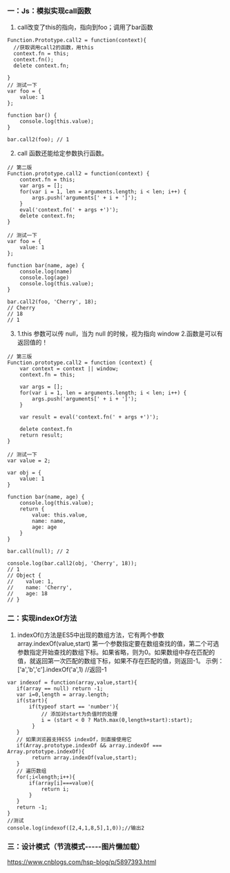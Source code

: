 ### 一：Js：模拟实现call函数
1. call改变了this的指向，指向到foo；调用了bar函数
```
Function.Prototype.call2 = function(context){
  //获取调用call2的函数，用this
  context.fn = this;
  context.fn();
  delete context.fn;

}
// 测试一下
var foo = {
    value: 1
};

function bar() {
    console.log(this.value);
}

bar.call2(foo); // 1
```
2. call 函数还能给定参数执行函数。
```
// 第二版
Function.prototype.call2 = function(context) {
    context.fn = this;
    var args = [];
    for(var i = 1, len = arguments.length; i < len; i++) {
        args.push('arguments[' + i + ']');
    }
    eval('context.fn(' + args +')');
    delete context.fn;
}

// 测试一下
var foo = {
    value: 1
};

function bar(name, age) {
    console.log(name)
    console.log(age)
    console.log(this.value);
}

bar.call2(foo, 'Cherry', 18); 
// Cherry
// 18
// 1
```
3. 1.this 参数可以传 null，当为 null 的时候，视为指向 window
2.函数是可以有返回值的！
```
// 第三版
Function.prototype.call2 = function (context) {
    var context = context || window;
    context.fn = this;

    var args = [];
    for(var i = 1, len = arguments.length; i < len; i++) {
        args.push('arguments[' + i + ']');
    }

    var result = eval('context.fn(' + args +')');

    delete context.fn
    return result;
}

// 测试一下
var value = 2;

var obj = {
    value: 1
}

function bar(name, age) {
    console.log(this.value);
    return {
        value: this.value,
        name: name,
        age: age
    }
}

bar.call(null); // 2

console.log(bar.call2(obj, 'Cherry', 18));
// 1
// Object {
//    value: 1,
//    name: 'Cherry',
//    age: 18
// }
```
### 二：实现indexOf方法
1. indexOf()方法是ES5中出现的数组方法，它有两个参数
array.indexOf(value,start)
第一个参数指定要在数组查找的值，第二个可选参数指定开始查找的数组下标。如果省略，则为0。如果数组中存在匹配的值，就返回第一次匹配的数组下标，如果不存在匹配的值，则返回-1。
示例：['a','b','c'].indexOf('a',1)  //返回-1
```
var indexof = function(array,value,start){
   if(array == null) return -1;
   var i=0,length = array.length;
   if(start){
       if(typeof start == 'number'){
           // 添加对start为负值时的处理
           i = (start < 0 ? Math.max(0,length+start):start);
        }
   }
   // 如果浏览器支持ES5 indexOf，则直接使用它
   if(Array.prototype.indexOf && array.indexOf === Array.prototype.indexOf){
        return array.indexOf(value,start);
   }
   // 遍历数组
   for(;i<length;i++){
       if(array[i]===value){
           return i;
       }
   }
   return -1;
}
//测试
console.log(indexof([2,4,1,8,5],1,0));//输出2
```
### 三：设计模式（节流模式-----图片懒加载）
https://www.cnblogs.com/hsp-blog/p/5897393.html